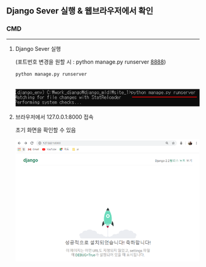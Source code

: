 ## Django Sever 실행 & 웹브라우저에서 확인

### CMD

---

1. Django Sever 실행

   (포트번호 변경을 원할 시 : python manage.py runserver <u>8888</u>)
   
   ```python
   python manage.py runserver
   ```
   
   ​	![image-20200210202755305](image/image-20200210202755305.png)



2. 브라우저에서 127.0.0.1:8000 접속

   초기 화면을 확인할 수 있음

   ![image-20200210203424915](UsersstudentTILDjangoimage/image-20200210203424915-1581334469120.png)